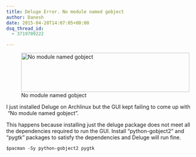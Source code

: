 ```yaml
---
title: Deluge Error. No module named gobject
author: Danesh
date: 2015-04-28T14:07:05+00:00
dsq_thread_id:
  - 3719709222

---
```

<figure id="attachment_3540" aria-describedby="caption-attachment-3540" style="width: 450px" class="wp-caption alignnone"><img loading="lazy" class="size-medium wp-image-3540" src="/wp-content/uploads/2015/04/Deluge-No-module-named-gobject-error-450x105.png" alt="No module named gobject" width="450" height="105" srcset="/wp-content/uploads/2015/04/Deluge-No-module-named-gobject-error-450x105.png 450w, /wp-content/uploads/2015/04/Deluge-No-module-named-gobject-error.png 734w" sizes="(max-width: 450px) 100vw, 450px" /><figcaption id="caption-attachment-3540" class="wp-caption-text">No module named gobject</figcaption></figure>

I just installed Deluge on Archlinux but the GUI kept failing to come up with  &#8220;No module named gobject&#8221;.

This happens because installing just the deluge package does not meet all the dependencies required to run the GUI. Install &#8220;python-gobject2&#8221; and &#8220;pygtk&#8221; packages to satisfy the dependencies and Deluge will run fine.

`$pacman -Sy python-gobject2 pygtk`